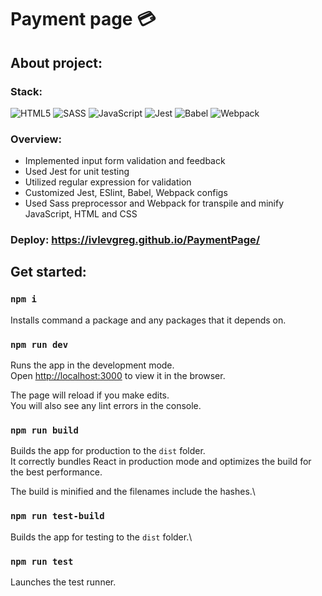 # Payment page 💳 

## About project:
### Stack:  

![HTML5](https://img.shields.io/badge/html5-%23E34F26.svg?style=for-the-badge&logo=html5&logoColor=white)
![SASS](https://img.shields.io/badge/SASS-hotpink.svg?style=for-the-badge&logo=SASS&logoColor=white)
![JavaScript](https://img.shields.io/badge/javascript-%23323330.svg?style=for-the-badge&logo=javascript&logoColor=%23F7DF1E)
![Jest](https://img.shields.io/badge/-jest-%23C21325?style=for-the-badge&logo=jest&logoColor=white)
![Babel](https://img.shields.io/badge/Babel-F9DC3e?style=for-the-badge&logo=babel&logoColor=black)
![Webpack](https://img.shields.io/badge/webpack-%238DD6F9.svg?style=for-the-badge&logo=webpack&logoColor=black)

### Overview:
- Implemented input form validation and feedback
- Used Jest for unit testing
- Utilized regular expression for validation
- Customized Jest, ESlint, Babel, Webpack configs
- Used Sass preprocessor and Webpack for transpile and minify JavaScript, HTML and CSS


### Deploy: https://ivlevgreg.github.io/PaymentPage/

## Get started:

### `npm i`

Installs command a package and any packages that it depends on.

### `npm run dev`

Runs the app in the development mode.\
Open [http://localhost:3000](http://localhost:3000) to view it in the browser.

The page will reload if you make edits.\
You will also see any lint errors in the console.

### `npm run build`

Builds the app for production to the `dist` folder.\
It correctly bundles React in production mode and optimizes the build for the best performance.

The build is minified and the filenames include the hashes.\

### `npm run test-build`

Builds the app for testing to the `dist` folder.\

### `npm run test`

Launches the test runner.





